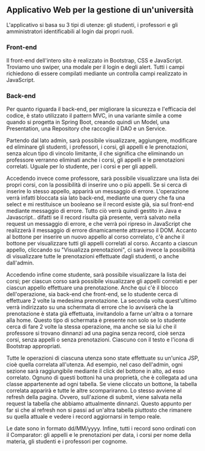 ## Applicativo Web per la gestione di un'università

L'applicativo si basa su 3 tipi di utenze: gli studenti, i professori e gli amministratori identificabili al login dai propri ruoli.

### Front-end

Il front-end dell'intero sito è realizzato in Bootstrap, CSS e JavaScript.
Troviamo uno swiper, una modale per il login e degli alert.
Tutti i campi richiedono di essere compilati mediante un controlla campi realizzato in JavaScript.

### Back-end

Per quanto riguarda il back-end, per migliorare la sicurezza e l'efficacia del codice, è stato utilizzato il pattern MVC, in una variante simile a come quando si progetta in Spring Boot, creando quindi un Model, una Presentation, una Repository che raccoglie il DAO e un Service.

Partendo dal lato admin, sarà possibile visualizzare, aggiungere, modificare ed eliminare gli studenti, i professori, i corsi, gli appelli e le prenotazioni, senza alcun tipo di vincolo limitante, il che significa che eliminando un professore verranno eliminati anche i corsi, gli appelli e le prenotazioni correlati.
Uguale per lo studente, per i corsi e per gli appelli.

Accedendo invece come professore, sarà possibile visualizzare una lista dei propri corsi, con la possibilità di inserire uno o più appelli.
Se si cerca di inserire lo stesso appello, apparirà un messaggio di errore.
L'operazione verrà infatti bloccata sia lato back-end, mediante una query che fa una select e mi restituisce un booleano se il record esiste già, sia sul front-end mediante messaggio di errore.
Tutto ciò verrà quindi gestito in Java e Javascript.. difatti se il record risulta già presente, verrà salvato nella request un messaggio di errore, e che verrà poi ripreso in JavaScript che realizzerà il messaggio di errore dinamicamente attraverso il DOM.
Accanto al bottone per inserire un nuovo appello al corso correlato, c'è anche il bottone per visualizzare tutti gli appelli correlati al corso.
Accanto a ciascun appello, cliccando su "Visualizza prenotazioni", ci sarà invece la possibilità di visualizzare tutte le prenotazioni effettuate dagli studenti, o anche dall'admin.

Accedendo infine come studente, sarà possibile visualizzare la lista dei corsi; per ciascun corso sarà possibile visualizzare gli appelli correlati e per ciascun appello effettuare una prenotazione.
Anche qui c'è il blocco dell'operazione, sia back-end che front-end, se lo studente cerca di effettuare 2 volte la medesima prenotazione.
La seconda volta quest'ultimo verrà indirizzato su una schermata di errore che lo avviserà che la prenotazione è stata già effettuata, invitandolo a farne un'altra o a tornare alla home.
Questo tipo di schermata è presente non solo se lo studente cerca di fare 2 volte la stessa operazione, ma anche se sia lui che il professore si trovano dinnanzi ad una pagina senza record, cioè senza corsi, senza appelli o senza prenotazioni. Ciascuno con il testo e l'icona di Bootstrap appropriati.

Tutte le operazioni di ciascuna utenza sono state effettuate su un'unica JSP, cioè quella correlata all'utenza.
Ad esempio, nel caso dell'admin, ogni sezione sarà raggiungibile mediante il click del bottone in alto, ad esso correlato.
Ognuno di questi bottoni ha una proprietà, che è collegata ad una classe appartenente ad ogni tabella.
Se viene cliccato un bottone, la tabella correlata apparirà e tutte le altre scompariranno.
Lo stesso avviene al refresh della pagina.
Ovvero, sull'azione di submit, viene salvata nella request la tabella che abbiamo attualmente dinnanzi.
Questo appunto per far sì che al refresh non si passi ad un'altra tabella piuttosto che rimanere su quella attuale e vedere i record aggiornarsi in tempo reale.

Le date sono in formato dd/MM/yyyy.
Infine, tutti i record sono ordinati con il Comparator: gli appelli e le prenotazioni per data, i corsi per nome della materia, gli studenti e i professori per cognome.
